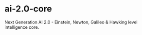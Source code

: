 # ai-2.0-core
Next Generation AI 2.0 - Einstein, Newton, Galileo &amp; Hawking level intelligence core.
